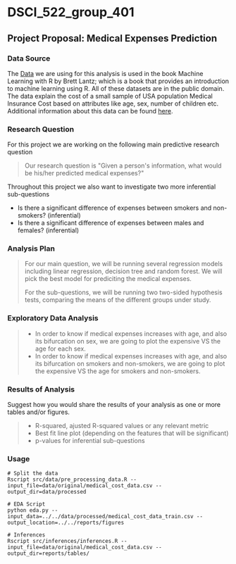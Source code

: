 # DSCI_522_group_401
## Project Proposal: Medical Expenses Prediction

### Data Source

The [Data](https://gist.githubusercontent.com/meperezcuello/82a9f1c1c473d6585e750ad2e3c05a41/raw/d42d226d0dd64e7f5395a0eec1b9190a10edbc03/Medical_Cost.csv) we are using for this analysis is used in the book Machine Learning with R by Brett Lantz; which is a book that provides an introduction to machine learning using R. All of these datasets are in the public domain. The data explain the cost of a small sample of USA population Medical Insurance Cost based on attributes like age, sex, number of children etc. Additional information about this data can be found [here](https://gist.github.com/meperezcuello/82a9f1c1c473d6585e750ad2e3c05a41).

### Research Question

For this project we are working on the following main predictive research question

> Our research question is "Given a person's information, what would be his/her predicted medical expenses?"

Throughout this project we also want to investigate two more inferential sub-questions

- Is there a significant difference of expenses between smokers and non-smokers? (inferential)
- Is there a significant difference of expenses between males and females? (inferential)


### Analysis Plan

 > For our main question, we will be running several regression models including linear regression, decision tree and random forest. We will pick the best model for prediciting the medical expenses.
 >
 > For the sub-questions, we will be running two two-sided hypothesis tests, comparing the means of the different groups under study. 

### Exploratory Data Analysis

> - In order to know if medical expenses increases with age, and also its bifurcation on sex, we are going to plot the expensive VS the age for each sex.
> - In order to know if medical expenses increases with age, and also its bifurcation on smokers and non-smokers, we are going to plot the expensive VS the age for smokers and non-smokers.

### Results of Analysis
Suggest how you would share the results of your analysis as one or more tables and/or figures.

> - R-squared, ajusted R-squared values or any relevant metric
> - Best fit line plot (depending on the features that will be significant)
> - p-values for inferential sub-questions

### Usage

```{}
# Split the data
Rscript src/data/pre_processing_data.R --input_file=data/original/medical_cost_data.csv --output_dir=data/processed
``` 

```{}
# EDA Script
python eda.py --input_data=../../data/processed/medical_cost_data_train.csv --output_location=../../reports/figures
```

```{}
# Inferences
Rscript src/inferences/inferences.R --input_file=data/original/medical_cost_data.csv --output_dir=reports/tables/
```